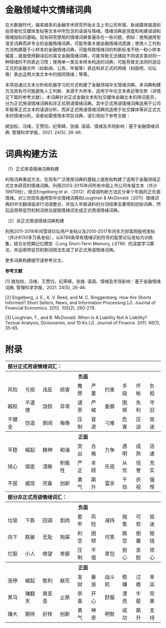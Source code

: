 

# 金融领域中文情绪词典

在大数据时代，越来越多的金融学术研究开始关注上市公司年报、新闻媒体报道和投资者社交媒体发帖等文本中所包含的语调与情绪。情绪词典是测度和构建语调和情绪指标的基础。现有研究使用的情绪词典普遍存在一些问题，例如：使用通用型语言词典而非专业的金融情绪词典，可能导致关键金融情绪词遗漏；使用人工判别方法构建基于小样本的金融情绪词典，可能导致情绪词的判断标准不统一和小样本偏差；直接使用翻译后的英文金融情绪词典，可能导致无法捕捉不同语言类对同一种情绪的不同表达习惯；使用单一类文本样本构造的词典，可能导致无法同时适应正式的金融文件（如新闻、公告、年报等）表达和非正式的网络（如股吧、论坛等）表达这两大类文本中的相同情绪；等等。

本项目通过文本分析和机器学习的方式构建了金融领域中文情绪词典。本词典构建方法具有尽可能避免人工判断、来源于大样本、适用于中文文本表达等优势（详情见下面的参考文献）。本词典针对正式金融文本和社交媒体金融文本的用词差异，分为正式用语情绪词典和非正式用语情绪词典。其中正式用语情绪词典适用于公司年报等正式文本的语调分析，而非正式用语情绪词典则适用于社交媒体等非正式文本的情绪分析。读者如需使用本项目词典，请引用如下参考文献：

姚加权，冯绪，王赞钧，纪荣嵘，张维. 语调、情绪及市场影响：基于金融情绪词典. 管理科学学报，2021. 24(5), 26-46.

# 词典构建方法

（1）正式用语情绪词典构建

利用词典重组方法，在现有广泛使用词典的基础上提炼和构建了适用于金融领域正式文本研究的情绪词典。利用2003-2015年间所有中国上市公司年报文本（共计19970份），结合Engelberg et al.（2012）的语调判断方法区分单个年报的正负面情绪。对三份现有通用型中文情绪词典和Loughran & McDonald（2011）情绪词典的中文翻译版进行词语整合，并加入年报语料的分词结果去重得到初始词典，然后运用带惩罚机制词频法提取情绪词生成正式用语情绪词典。

（2）非正式用语情绪词典构建

利用2011-2016年间雪球论坛用户发帖以及2010-2017年间东方财富网股吧发帖（共计8130多万条发帖），以8789条带有情绪识别符号的股票论坛发帖为训练集，结合长短期记忆模型（Long Short-Term Memory, LSTM）的深度学习算法，并运用带惩罚机制词频法生成了非正式用语情绪词典。

更多词典构建细节请参考论文。

**参考文献**

[1]   姚加权，冯绪，王赞钧，纪荣嵘，张维. 语调、情绪及市场影响：基于金融情绪词典. 管理科学学报，2021. 24(5), 26-46.

[2]   Engelberg, J. E., A. V. Reed, and M. C. Ringgenberg. How Are Shorts Informed? Short Sellers, News, and Information Processing [J]. Journal of Financial Economics. 2012. 105(2), 260-278. 

[3]   Loughran, T., and B. McDonald. When Is A Liability Not A Liability? Textual Analysis, Dictionaries, and 10‐Ks [J]. Journal of Finance. 2011. 66(1), 35-65.

# 附录

<table class="tg">
    <tr>
        <th class="tg-0lax" colspan=15 align="left">部分正式用语情绪词汇：</th>
    </tr>
    <tr>
        <th class="tg-0lax" colspan=15>负面</th>
    </tr>
    <tr>
        <td class="tg-0lax">风险</td>
        <td class="tg-0lax">亏损</td>
        <td class="tg-0lax">违反</td>
        <td class="tg-0lax">损害</td>
        <td class="tg-0lax">舞弊</td>
        <td class="tg-0lax">严重</td>
        <td class="tg-0lax">约束</td>
        <td class="tg-0lax">手段</td>
        <td class="tg-0lax">坏帐</td>
        <td class="tg-0lax">负担</td>
    </tr>
    <tr>
        <td class="tg-0lax">越权</td>
        <td class="tg-0lax">不道德</td>
        <td class="tg-0lax">毁损</td>
        <td class="tg-0lax">异常</td>
        <td class="tg-0lax">谴责</td>
        <td class="tg-0lax">严峻</td>
        <td class="tg-0lax">委靡</td>
        <td class="tg-0lax">困顿</td>
        <td class="tg-0lax">失利</td>
        <td class="tg-0lax">守旧</td>
    </tr>
    <tr>
        <td class="tg-0lax">不健全</td>
        <td class="tg-0lax">仿造</td>
        <td class="tg-0lax">倒闭</td>
        <td class="tg-0lax">侮辱</td>
        <td class="tg-0lax">压制</td>
        <td class="tg-0lax">冒进</td>
        <td class="tg-0lax">刁难</td>
        <td class="tg-0lax">危害</td>
        <td class="tg-0lax">压迫</td>
        <td class="tg-0lax">低迷</td>
    </tr>
    <tr>
        <th class="tg-0lax" colspan=15>正面</th>
    </tr>
    <tr>
        <td class="tg-0lax">平稳</td>
        <td class="tg-0lax">崛起</td>
        <td class="tg-0lax">精神</td>
        <td class="tg-0lax">和谐</td>
        <td class="tg-0lax">突出</td>
        <td class="tg-0lax">合格</td>
        <td class="tg-0lax">力争</td>
        <td class="tg-0lax">透明</td>
        <td class="tg-0lax">成熟</td>
        <td class="tg-0lax">迅速</td>
    </tr>
    <tr>
        <td class="tg-0lax">倾心</td>
        <td class="tg-0lax">保密</td>
        <td class="tg-0lax">清晰</td>
        <td class="tg-0lax">积极性</td>
        <td class="tg-0lax">严正</td>
        <td class="tg-0lax">丰硕</td>
        <td class="tg-0lax">乐观</td>
        <td class="tg-0lax">从优</td>
        <td class="tg-0lax">信誉</td>
        <td class="tg-0lax">充实</td>
    </tr>
    <tr>
        <td class="tg-0lax">不屈</td>
        <td class="tg-0lax">威信</td>
        <td class="tg-0lax">完备</td>
        <td class="tg-0lax">创新</td>
        <td class="tg-0lax">勇气</td>
        <td class="tg-0lax">飙升</td>
        <td class="tg-0lax">富余</td>
        <td class="tg-0lax">干劲</td>
        <td class="tg-0lax">庆祝</td>
        <td class="tg-0lax">强悍</td>
    </tr>
    <tr>
        <th class="tg-0lax" colspan=15 align="left">部分非正式用语情绪词汇：</th>
    </tr>
    <tr>
        <th class="tg-0lax" colspan=15>负面</th>
    </tr>
    <tr>
        <td class="tg-0lax">垃圾</td>
        <td class="tg-0lax">下跌</td>
        <td class="tg-0lax">回调</td>
        <td class="tg-0lax">割肉</td>
        <td class="tg-0lax">套牢</td>
        <td class="tg-0lax">风险</td>
        <td class="tg-0lax">减持</td>
        <td class="tg-0lax">抛售</td>
        <td class="tg-0lax">可悲</td>
        <td class="tg-0lax">低迷</td>
    </tr>
    <tr>
        <td class="tg-0lax">向下</td>
        <td class="tg-0lax">跌破</td>
        <td class="tg-0lax">无耻</td>
        <td class="tg-0lax">狗屎</td>
        <td class="tg-0lax">利空</td>
        <td class="tg-0lax">困顿</td>
        <td class="tg-0lax">可笑</td>
        <td class="tg-0lax">跳空</td>
        <td class="tg-0lax">倒霉</td>
        <td class="tg-0lax">赔钱</td>
    </tr>
    <tr>
        <td class="tg-0lax">烂股</td>
        <td class="tg-0lax">小人</td>
        <td class="tg-0lax">绝望</td>
        <td class="tg-0lax">卑鄙</td>
        <td class="tg-0lax">压制</td>
        <td class="tg-0lax">不值</td>
        <td class="tg-0lax">草包</td>
        <td class="tg-0lax">担心</td>
        <td class="tg-0lax">丢脸</td>
        <td class="tg-0lax">烦心</td>
    </tr>
    <tr>
        <th class="tg-0lax" colspan=15>正面</th>
    </tr>
    <tr>
        <td class="tg-0lax">涨停</td>
        <td class="tg-0lax">崛起</td>
        <td class="tg-0lax">胜利</td>
        <td class="tg-0lax">献花</td>
        <td class="tg-0lax">发财</td>
        <td class="tg-0lax">暴涨</td>
        <td class="tg-0lax">战斗机</td>
        <td class="tg-0lax">稳赚</td>
        <td class="tg-0lax">过瘾</td>
        <td class="tg-0lax">幸运</td>
    </tr>
    <tr>
        <td class="tg-0lax">黑马</td>
        <td class="tg-0lax">赚翻天</td>
        <td class="tg-0lax">爽歪歪</td>
        <td class="tg-0lax">止跌</td>
        <td class="tg-0lax">恭喜</td>
        <td class="tg-0lax">开心</td>
        <td class="tg-0lax">舒服</td>
        <td class="tg-0lax">漂亮</td>
        <td class="tg-0lax">牛股</td>
        <td class="tg-0lax">完美</td>
    </tr>
    <tr>
        <td class="tg-0lax">赚大</td>
        <td class="tg-0lax">期待</td>
        <td class="tg-0lax">好样</td>
        <td class="tg-0lax">创新</td>
        <td class="tg-0lax">勇气</td>
        <td class="tg-0lax">神奇</td>
        <td class="tg-0lax">明智</td>
        <td class="tg-0lax">成功</td>
        <td class="tg-0lax">飙升</td>
        <td class="tg-0lax">支持</td>
    </tr>
</table>
